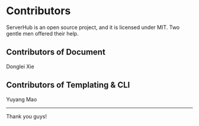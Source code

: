 # Contributors

ServerHub is an open source project, and it is licensed under MIT. Two gentle men offered their help.

## Contributors of Document
Donglei Xie

## Contributors of Templating & CLI
Yuyang Mao

---

Thank you guys!